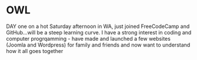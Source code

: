 # OWL
DAY one on a hot Saturday afternoon in WA, just joined FreeCodeCamp and GitHub...will be a steep learning curve.
I have a strong interest in coding and computer progrqamming - have made and launched a few websites (Joomla and Wordpress) for family and friends and now want to understand how it all goes together
